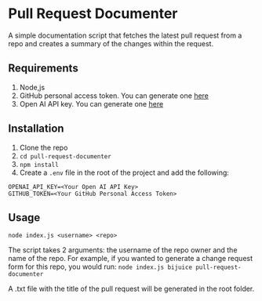 # Pull Request Documenter

A simple documentation script that fetches the latest pull request from a repo and creates a summary of the changes within the request.

## Requirements

1. Node,js
2. GitHub personal access token. You can generate one [here](https://docs.github.com/en/authentication/keeping-your-account-and-data-secure/creating-a-personal-access-token)
3. Open AI API key. You can generate one [here](https://platform.openai.com/account/api-keys)

## Installation

1. Clone the repo
2. `cd pull-request-documenter`
3. `npm install`
4. Create a `.env` file in the root of the project and add the following:

```
OPENAI_API_KEY=<Your Open AI API Key>
GITHUB_TOKEN=<Your GitHub Personal Access Token>
```

## Usage

`node index.js <username> <repo>`

The script takes 2 arguments: the username of the repo owner and the name of the repo. For example, if you wanted to generate a change request form for this repo, you would run: `node index.js bijuice pull-request-documenter`

A .txt file with the title of the pull request will be generated in the root folder.
